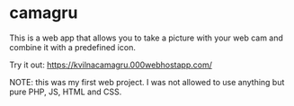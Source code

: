 # camagru

This is a web app that allows you to take a picture with your web cam and combine it with a predefined icon.

Try it out: https://kvilnacamagru.000webhostapp.com/

NOTE: this was my first web project. I was not allowed to use anything but pure PHP, JS, HTML and CSS.
